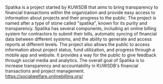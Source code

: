 Spatika is a project started by KUWSDB that aims to bring transparency to financial transactions within the organization and provide easy access to information about projects and their progress to the public. The project is named after a type of stone called "spatika", known for its purity and transparency.
Spatika has several components, including an online billing system for contractors to submit their bills, automatic syncing of financial data between different systems, and the ability to generate and access reports at different levels. The project also allows the public to access information about project status, fund utilization, and progress through a mobile app and website. It provides a way for the public to give feedback through social media and analytics. The overall goal of Spatika is to increase transparency and accountability in KUWSDB's financial transactions and project management.
https://socialwelfare.onlinebilling.org/

